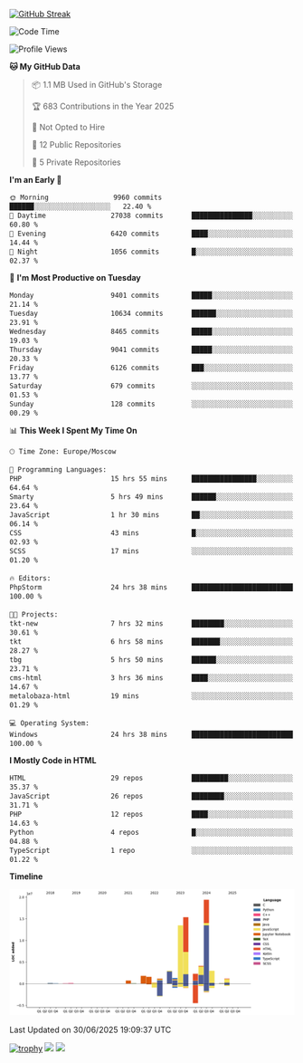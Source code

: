 [![GitHub Streak](https://github-readme-streak-stats.herokuapp.com/?user=yogik10)](https://git.io/streak-stats)
<!--START_SECTION:waka-->
![Code Time](http://img.shields.io/badge/Code%20Time-1%2C480%20hrs%2049%20mins-blue)

![Profile Views](http://img.shields.io/badge/Profile%20Views-0-blue)

**🐱 My GitHub Data** 

> 📦 1.1 MB Used in GitHub's Storage 
 > 
> 🏆 683 Contributions in the Year 2025
 > 
> 🚫 Not Opted to Hire
 > 
> 📜 12 Public Repositories 
 > 
> 🔑 5 Private Repositories 
 > 
**I'm an Early 🐤** 

```text
🌞 Morning                9960 commits        ██████░░░░░░░░░░░░░░░░░░░   22.40 % 
🌆 Daytime                27038 commits       ███████████████░░░░░░░░░░   60.80 % 
🌃 Evening                6420 commits        ████░░░░░░░░░░░░░░░░░░░░░   14.44 % 
🌙 Night                  1056 commits        █░░░░░░░░░░░░░░░░░░░░░░░░   02.37 % 
```
📅 **I'm Most Productive on Tuesday** 

```text
Monday                   9401 commits        █████░░░░░░░░░░░░░░░░░░░░   21.14 % 
Tuesday                  10634 commits       ██████░░░░░░░░░░░░░░░░░░░   23.91 % 
Wednesday                8465 commits        █████░░░░░░░░░░░░░░░░░░░░   19.03 % 
Thursday                 9041 commits        █████░░░░░░░░░░░░░░░░░░░░   20.33 % 
Friday                   6126 commits        ███░░░░░░░░░░░░░░░░░░░░░░   13.77 % 
Saturday                 679 commits         ░░░░░░░░░░░░░░░░░░░░░░░░░   01.53 % 
Sunday                   128 commits         ░░░░░░░░░░░░░░░░░░░░░░░░░   00.29 % 
```


📊 **This Week I Spent My Time On** 

```text
🕑︎ Time Zone: Europe/Moscow

💬 Programming Languages: 
PHP                      15 hrs 55 mins      ████████████████░░░░░░░░░   64.64 % 
Smarty                   5 hrs 49 mins       ██████░░░░░░░░░░░░░░░░░░░   23.64 % 
JavaScript               1 hr 30 mins        ██░░░░░░░░░░░░░░░░░░░░░░░   06.14 % 
CSS                      43 mins             █░░░░░░░░░░░░░░░░░░░░░░░░   02.93 % 
SCSS                     17 mins             ░░░░░░░░░░░░░░░░░░░░░░░░░   01.20 % 

🔥 Editors: 
PhpStorm                 24 hrs 38 mins      █████████████████████████   100.00 % 

🐱‍💻 Projects: 
tkt-new                  7 hrs 32 mins       ████████░░░░░░░░░░░░░░░░░   30.61 % 
tkt                      6 hrs 58 mins       ███████░░░░░░░░░░░░░░░░░░   28.27 % 
tbg                      5 hrs 50 mins       ██████░░░░░░░░░░░░░░░░░░░   23.71 % 
cms-html                 3 hrs 36 mins       ████░░░░░░░░░░░░░░░░░░░░░   14.67 % 
metalobaza-html          19 mins             ░░░░░░░░░░░░░░░░░░░░░░░░░   01.29 % 

💻 Operating System: 
Windows                  24 hrs 38 mins      █████████████████████████   100.00 % 
```

**I Mostly Code in HTML** 

```text
HTML                     29 repos            █████████░░░░░░░░░░░░░░░░   35.37 % 
JavaScript               26 repos            ████████░░░░░░░░░░░░░░░░░   31.71 % 
PHP                      12 repos            ████░░░░░░░░░░░░░░░░░░░░░   14.63 % 
Python                   4 repos             █░░░░░░░░░░░░░░░░░░░░░░░░   04.88 % 
TypeScript               1 repo              ░░░░░░░░░░░░░░░░░░░░░░░░░   01.22 % 
```



**Timeline**

![Lines of Code chart](https://raw.githubusercontent.com/Yogik10/Yogik10/main/assets/bar_graph.png)


 Last Updated on 30/06/2025 19:09:37 UTC
<!--END_SECTION:waka-->
[![trophy](https://github-profile-trophy.vercel.app/?username=yogik10)](https://github.com/ryo-ma/github-profile-trophy)
![](https://github-profile-summary-cards.vercel.app/api/cards/profile-details?username=yogik10&theme=solarized_dark)
![](https://github-profile-summary-cards.vercel.app/api/cards/most-commit-language?username=yogik10&theme=solarized_dark)


